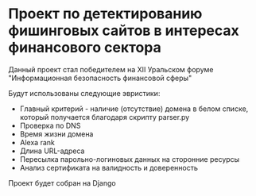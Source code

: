 # Проект по детектированию фишинговых сайтов в интересах финансового сектора
Данный проект стал победителем на XII Уральском форуме "Информационная безопасность финансовой сферы"

Будут использованы следующие эвристики:
* Главный критерий - наличие (отсутствие) домена в белом списке, который получается благодаря скрипту parser.py 
* Проверка по DNS
* Время жизни домена
* Alexa rank
* Длина URL-адреса
* Пересылка парольно-логиновых данныx на сторонние ресурсы
* Анализ сертификата на валидность и доверенность

Проект будет собран на Django